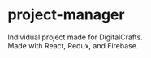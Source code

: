 
# project-manager
Individual project made for DigitalCrafts.  
Made with React, Redux, and Firebase.
